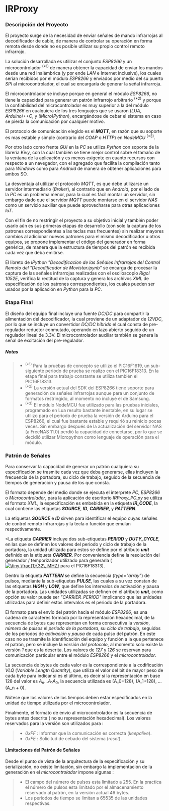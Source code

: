# IRProxy

### Descripción del Proyecto

El proyecto surge de la necesidad de enviar señales de mando infrarrojas al decodificador  de cable, de manera de controlar su operación en forma remota desde donde no es posible  utilizar su propio control remoto infrarrojo.

La solución desarrollada es utilizar el conjunto _ESP8266_ y un microcontrolador <sup>(*1)</sup> de  manera obtener la capacidad de enviar los mandos desde una red inalámbrica (y por ende _LAN_ e  Internet inclusive), los cuales serían recibidos por el módulo _ESP8266_ y enviados por  medio del su puerto _SPI_ al microcontrolador, el cual se encargaría de generar la señal  infrarroja.

El microcontrolador se incluye porque en general el módulo _ESP8266_, no tiene la capacidad para generar un patrón infrarrojo arbitrario <sup>(*2)</sup> y porque la confiabilidad del microcontrolador es muy superior a la del módulo _ESP8266_ en cualquiera de los tres lenguajes que  se  usaron (_LUA_, _Arduino_/_++C_, y _(Micro)Python_), encargándose de cebar el sistema en caso  se pierda la comunicación por cualquier motivo.  

El protocolo de comunicación elegido es el **_MQTT_**, en razón que su soporte es mas estable y simple (contrario del _COAP_ o _HTTP_) en _NodeMCU_ <sup>(*3)</sup>. 

Por otro lado como frente _GUI_  en la _PC_ se  utiliza _Python_ con soporte de la librería _Kivy_, con la cual también se tiene mejor control  sobre el tamaño de la ventana de la aplicación y es menos exigente en cuanto recursos con  respecto a un navegador, con el agregado que facilita la compilación tanto para _Windows_ como  para _Android_ de manera de obtener aplicaciones para ambos SO.

La desventaja al utilizar el protocolo _MQTT_, es que debe utilizarse un servidor intermediario  (_Broker_), al contrario que en _Android_, por el lado de la _PC_ es un problema menor, para la  cual es fácil montar un servidor, sin embargo dado que el servidor _MQTT_ puede montarse en el  servidor _NAS_ como un servicio auxiliar que puede aprovecharse para otras aplicaciones _IoT_.

Con el fin de no restringir el proyecto a su objetivo inicial y también poder usarlo aún  es sus primeras etapas de desarrollo (con solo la captura de los patrones correspondientes a  las teclas mas frecuentes) sin realizar mayores cambios al adicionar nuevos patrones para  el mismo decodificador u otros equipos, se propone implementar el código del generador en  forma genérica, de manera que la estructura de tiempos del patrón es recibida cada vez  que deba emitirse.

 El libreto de _IPython_ _"Decodificacion de las Señales Infrarrojas del Control Remoto del  "Decodificador de Movistar.ipynb"_ se encarga de procesar la captura de las señales  infrarrojas realizadas con el osciloscopio _Rigol 1052E_, verifica la rectitud de la captura  y genera los archivos _XML_ de especificación de los patrones correspondientes, los  cuales pueden ser usados por la aplicación en _Python_ para la _PC_.

### Etapa Final 
 El diseño del equipo final incluye una fuente _DC/DC_ para compartir la alimentación del  decodificador, la cual proviene de un adaptador de _12VDC_, por lo que se incluye un  convertidor _DC/DC híbrido_ el cual consta de pre-regulador reductor conmutado, operando en lazo abierto seguido de un regulador lineal de 3.3V.  El microcontrolador auxiliar también se genera la señal de excitación del pre-regulador.
 
##### Notas
 
 >- <sup>(\*1)</sup>  Para la pruebas de concepto se utilizo el PIC16F1619, un sub-siguiente periodo de prueba se realizo con el PIC16F18313. En la etapa final para trabajo constante se utiliza también el PIC16F18313.
 >- <sup>(\*2)</sup>  La versión actual del SDK del ESP8266 tiene soporte para generación de señales infrarrojas aunque para un conjunto de formatos restringido, al momento no incluye el de Samsung.
 >- <sup>(\*3)</sup>  El módulo NodeMCU fue utilizado para las pruebas iniciales, programado en Lua resulto bastante inestable, en su lugar se utilizo para el periodo de prueba la versión de Arduino para el ESP8266, el cual fue bastante estable y requirió su reinicio pocas veces. Sin embargo después de la actualización del servidor NAS (a FreeNAS 11.0) perdió la capacidad de conectarse, por lo que se decidió utilizar Micropython como lenguaje de operación para el módulo.

### Patrón de Señales
  
Para conservar la capacidad de generar un patrón cualquiera su especificación se trasmite cada vez que deba generarse, ellas incluyen la frecuencia de la portadora, su ciclo de trabajo, seguido de la secuencia de tiempos de generación y pausa de los que consta.

El formato depende del medio donde se ejecuta el interprete _PC_, _ESP8266_ o _Microcontrolador_, para la aplicación de escritorio _IRProxy_PC.py_ se utiliza el formato _XML_, la especificación es embebida en la etiqueta **_IR_CODE_**, la cual contiene las etiquetas **_SOURCE_**, **_ID_**, **_CARRIER_**, y **_PATTERN_**.

La etiquetas **_SOURCE_** e **_ID_** sirven para identificar el equipo cuyas señales de control remoto infrarrojas y la tecla o función que emulan respectivamente.

<La etiqueta **_CARRIER_** incluye dos sub-etiquetas **_PERIOD_** y **_DUTY_CYCLE_**, en las que se definen los valores del periodo y ciclo de trabajo de la portadora, la unidad utilizada para estos se define por el atributo **_unit_** definido en la etiqueta **_CARRIER_**. Por conveniencia define la resolución del generador / temporizador utilizado para generarla (
<a href="https://www.codecogs.com/eqnedit.php?latex=\dpi{100}&space;\tiny&space;\frac{1}{32\,&space;MHZ}" target="_blank"><img src="https://latex.codecogs.com/gif.latex?\dpi{100}&space;\tiny&space;\frac{1}{32\,&space;MHZ}" title="\tiny \frac{1}{32\, MHZ}" /></a>
 para el PIC16F18313).

Dentro la etiqueta **_PATTERN_** se define la secuencia (_type="array"_) de pulsos, mediante la sub-etiquetas **_PULSE_**, las cuales a su vez constan de las etiquetas **_HIGH_** y **_LOW_**, que define los intervalos de activación y pausa de la portadora. Las unidades utilizadas se definen en el  atributo **_unit_**, como opción su valor puede ser _"CARRIER_PERIOD"_ implicando que las unidades  utilizadas para definir estos intervalos es el periodo de la portadora.

El formato para el envío del patrón hacia el módulo _ESP8266_, es una cadena de caracteres formada por la representación hexadecimal, de la secuencia de bytes que representan en forma consecutiva la _versión_, _número de pulsos_ el _periodo de la portadora_, su _ciclo de trabajo_, seguidos de los periodos de _activación_ y _pausa_ de cada pulso del patrón. 
En este caso no se trasmite la identificación del equipo y función a la que pertenece el patrón, pero se incluye la _versión del protocolo_, al momento solo existe la versión _1_ que es la descrita. Los valores de _127_  y _126_ se reservan para comunicación particular entre el módulo _ESP8266_ y el _microcontrolador_.

La secuencia de bytes de cada valor es la correspondiente a la codificación _VLQ_ (_Variable Length Quantity_), que utiliza el valor del bit de mayor peso de cada byte para indicar si es el último, es decir si la representación en base $128$ del valor es $A_n ...  A_1 A_0$, la secuencia utilizada es <span lang="latex">(A_0+128), (A_1+128), ... (A_n + 0)</span>. 

Nótese que los valores de los tiempos deben estar especificados en la unidad de tiempo utilizada por el microcontrolador.

Finalmente, el formato de envío al microcontrolador es la secuencia de bytes antes descrita ( no su representación hexadecimal).  Los valores reservados para la versión son utilizados para :
>- _0xFF_ : Informar que la comunicación es correcta (_keepalive_).
>- _0xFE_ : Solicitud de cebado del sistema (_reset_).

####  Limitaciones del Patrón de Señales
Desde el punto de vista de la arquitectura de la especificación y su serialización, no existe limitación, sin embargo la implementación de la generación en el _microcontrolador_ impone algunas :
  >- El campo del número de pulsos esta limitado a 255. En la practica el número de pulsos esta limitado por el almacenamiento reservado al patrón, en la versión actual 46 bytes.
  >- Los periodos de tiempo se limitan a 65535 de las unidades respectivas.



